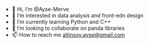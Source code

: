 - 👋 Hi, I’m @Ayse-Merve
- 👀 I’m interested in data analysis and front-edn design
- 🌱 I’m currently learning Python and C++
- 💞️ I’m looking to collaborate on panda libraries
- 📫 How to reach me altinsoy.ayse@gmail.com

<!---
Ayse-Merve/Ayse-Merve is a ✨ special ✨ repository because its `README.md` (this file) appears on your GitHub profile.
You can click the Preview link to take a look at your changes.
--->
